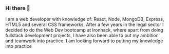 ### Hi there 👋


I am a web developer with knowledge
of: React, Node, MongoDB, Express,
HTML5 and several CSS frameworks.
After a few years in the legal sector I
decided to do the Web Dev bootcamp
at Ironhack, where apart from doing
fullstack development projects, I have
also been able to put my ambition and
teamwork into practice.
I am looking forward to putting my
knowledge into practice
